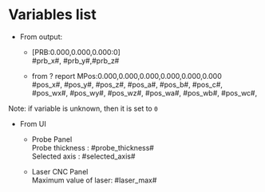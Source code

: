 # Variables list

-   From output:

    -   [PRB:0.000,0.000,0.000:0]  
        #prb_x#, #prb_y#,#prb_z#

    -   from ? report MPos:0.000,0.000,0.000,0.000,0.000,0.000  
        #pos_x#, #pos_y#, #pos_z#, #pos_a#, #pos_b#, #pos_c#,
        #pos_wx#, #pos_wy#, #pos_wz#, #pos_wa#, #pos_wb#, #pos_wc#,

Note: if variable is unknown, then it is set to `0`

-   From UI

    -   Probe Panel  
        Probe thickness : #probe_thickness#  
        Selected axis : #selected_axis#

    -   Laser CNC Panel  
        Maximum value of laser: #laser_max#
